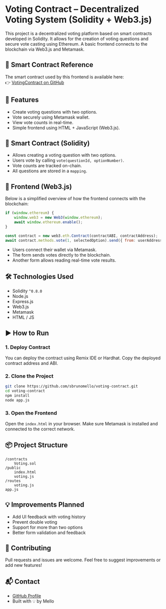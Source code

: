 # Voting Contract – Decentralized Voting System (Solidity + Web3.js)

This project is a decentralized voting platform based on smart contracts developed in Solidity. It allows for the creation of voting questions and secure vote casting using Ethereum. A basic frontend connects to the blockchain via Web3.js and Metamask.

## 🔗 Smart Contract Reference

The smart contract used by this frontend is available here:  
👉 [VotingContract on GitHub](https://github.com/sbrunomello/VotingContract)


## 🧠 Features

- Create voting questions with two options.
- Vote securely using Metamask wallet.
- View vote counts in real-time.
- Simple frontend using HTML + JavaScript (Web3.js).

## 📄 Smart Contract (Solidity)

- Allows creating a voting question with two options.
- Users vote by calling `vote(questionId, optionNumber)`.
- Vote counts are tracked on-chain.
- All questions are stored in a `mapping`.

## 🧠 Frontend (Web3.js)

Below is a simplified overview of how the frontend connects with the blockchain:

```javascript
if (window.ethereum) {
    window.web3 = new Web3(window.ethereum);
    await window.ethereum.enable();
}

const contract = new web3.eth.Contract(contractABI, contractAddress);
await contract.methods.vote(1, selectedOption).send({ from: userAddress });
```

- Users connect their wallet via Metamask.
- The form sends votes directly to the blockchain.
- Another form allows reading real-time vote results.

## 🛠 Technologies Used

- Solidity `^0.8.0`
- Node.js
- Express.js
- Web3.js
- Metamask
- HTML / JS

## ▶️ How to Run

### 1. Deploy Contract

You can deploy the contract using Remix IDE or Hardhat. Copy the deployed contract address and ABI.

### 2. Clone the Project

```bash
git clone https://github.com/sbrunomello/voting-contract.git
cd voting-contract
npm install
node app.js
```

### 3. Open the Frontend

Open the `index.html` in your browser. Make sure Metamask is installed and connected to the correct network.

## 📦 Project Structure

```
/contracts
    Voting.sol
/public
    index.html
    voting.js
/routes
    voting.js
app.js
```

## 💡 Improvements Planned

- Add UI feedback with voting history
- Prevent double voting
- Support for more than two options
- Better form validation and feedback

## 🤝 Contributing

Pull requests and issues are welcome. Feel free to suggest improvements or add new features!

## 📬 Contact

- [GitHub Profile](https://github.com/sbrunomello)
- Built with 💡 by Mello
